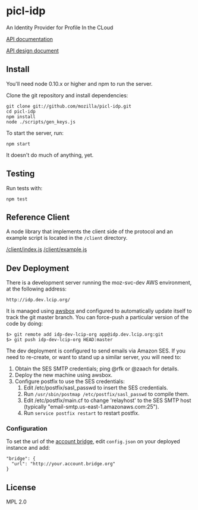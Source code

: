 picl-idp
========

An Identity Provider for Profile In the CLoud

[API documentation](/docs/api.md)

[API design document](https://wiki.mozilla.org/Identity/AttachedServices/KeyServerProtocol)

## Install

You'll need node 0.10.x or higher and npm to run the server.

Clone the git repository and install dependencies:

    git clone git://github.com/mozilla/picl-idp.git
    cd picl-idp
    npm install
    node ./scripts/gen_keys.js

To start the server, run:

    npm start

It doesn't do much of anything, yet.

## Testing

Run tests with:

    npm test

## Reference Client

A node library that implements the client side of the protocol and an example
script is located in the `/client` directory.

[/client/index.js](/client/index.js)
[/client/example.js](/client/example.js)


## Dev Deployment

There is a development server running the moz-svc-dev AWS environment, at the following address:

    http://idp.dev.lcip.org/

It is managed using [awsbox](http://awsbox.org/) and configured to automatically update itself to track the git master branch.  You can force-push a particular version of the code by doing:

    $> git remote add idp-dev-lcip-org app@idp.dev.lcip.org:git
    $> git push idp-dev-lcip-org HEAD:master


The dev deployment is configured to send emails via Amazon SES.  If you need to re-create, or want to stand up a similar server, you will need to:

  1.  Obtain the SES SMTP credentials; ping @rfk or @zaach for details.
  2.  Deploy the new machine using awsbox.
  3.  Configure postfix to use the SES credentials:
      1.  Edit /etc/postfix/sasl_passwd to insert the SES credentials.
      2.  Run `/usr/sbin/postmap /etc/postfix/sasl_passwd` to compile them.
      3.  Edit /etc/postfix/main.cf to change 'relayhost' to the SES SMTP host 
          (typically "email-smtp.us-east-1.amazonaws.com:25").
      4.  Run `service postfix restart` to restart postfix.

### Configuration

To set the url of the [account bridge](https://github.com/mozilla/firefox-account-bridge),
edit `config.json` on your deployed instance and add:

    "bridge": {
      "url": "http://your.account.bridge.org"
    }

## License

MPL 2.0

